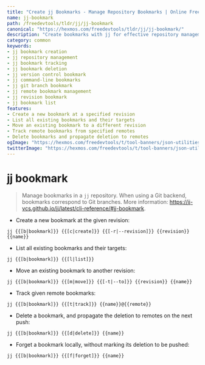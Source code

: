 ```yaml
---
title: "Create jj Bookmarks - Manage Repository Bookmarks | Online Free DevTools by Hexmos"
name: jj-bookmark
path: /freedevtools/tldr/jj/jj-bookmark
canonical: "https://hexmos.com/freedevtools/tldr/jj/jj-bookmark/"
description: "Create bookmarks with jj for effective repository management. Track, move, and delete bookmarks in your jj repositories. Free online tool, no registration required."
category: common
keywords:
- jj bookmark creation
- jj repository management
- jj bookmark tracking
- jj bookmark deletion
- jj version control bookmark
- jj command-line bookmarks
- jj git branch bookmark
- jj remote bookmark management
- jj revision bookmark
- jj bookmark list
features:
- Create a new bookmark at a specified revision
- List all existing bookmarks and their targets
- Move an existing bookmark to a different revision
- Track remote bookmarks from specified remotes
- Delete bookmarks and propagate deletion to remotes
ogImage: "https://hexmos.com/freedevtools/t/tool-banners/json-utilities-banner.png"
twitterImage: "https://hexmos.com/freedevtools/t/tool-banners/json-utilities-banner.png"
---
```


# jj bookmark

> Manage bookmarks in a `jj` repository.
> When using a Git backend, bookmarks correspond to Git branches.
> More information: <https://jj-vcs.github.io/jj/latest/cli-reference/#jj-bookmark>.

- Create a new bookmark at the given revision:

`jj {{[b|bookmark]}} {{[c|create]}} {{[-r|--revision]}} {{revision}} {{name}}`

- List all existing bookmarks and their targets:

`jj {{[b|bookmark]}} {{[l|list]}}`

- Move an existing bookmark to another revision:

`jj {{[b|bookmark]}} {{[m|move]}} {{[-t|--to]}} {{revision}} {{name}}`

- Track given remote bookmarks:

`jj {{[b|bookmark]}} {{[t|track]}} {{name}}@{{remote}}`

- Delete a bookmark, and propagate the deletion to remotes on the next push:

`jj {{[b|bookmark]}} {{[d|delete]}} {{name}}`

- Forget a bookmark locally, without marking its deletion to be pushed:

`jj {{[b|bookmark]}} {{[f|forget]}} {{name}}`
